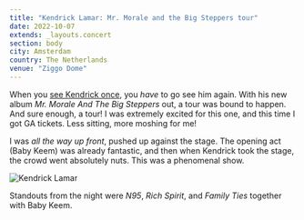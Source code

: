 ```yaml
---
title: "Kendrick Lamar: Mr. Morale and the Big Steppers tour"
date: 2022-10-07
extends: _layouts.concert
section: body
city: Amsterdam
country: The Netherlands
venue: "Ziggo Dome"
---
```


When you [see Kendrick once](./kendrick-lamar-damn-tour.md), you _have_ to go see him again. With his new album
_Mr. Morale And The Big Steppers_ out, a tour was bound to happen. And sure enough, a tour! I was extremely excited for
this one, and this time I got GA tickets. Less sitting, more moshing for me!

I was _all the way up front_, pushed up against the stage. The opening act (Baby Keem) was already fantastic, and then
when Kendrick took the stage, the crowd went absolutely nuts. This was a phenomenal show. 

![Kendrick Lamar](/assets/images/concerts/kendrick-mmatbs.jpg)

Standouts from the night were _N95_, _Rich Spirit_, and _Family Ties_ together with Baby Keem.
